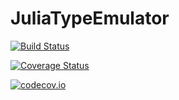 # JuliaTypeEmulator

[![Build Status](https://travis-ci.org/KlausC/JuliaTypeEmulator.jl.svg?branch=master)](https://travis-ci.org/KlausC/JuliaTypeEmulator.jl)

[![Coverage Status](https://coveralls.io/repos/KlausC/JuliaTypeEmulator.jl/badge.svg?branch=master&service=github)](https://coveralls.io/github/KlausC/JuliaTypeEmulator.jl?branch=master)

[![codecov.io](http://codecov.io/github/KlausC/JuliaTypeEmulator.jl/coverage.svg?branch=master)](http://codecov.io/github/KlausC/JuliaTypeEmulator.jl?branch=master)
